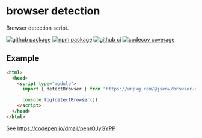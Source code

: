 # browser detection

Browser detection script.

[![github package](https://img.shields.io/github/package-json/v/jsenv/jsenv-browser-detection.svg?logo=github&label=package)](https://github.com/jsenv/jsenv-browser-detection/packages)
[![npm package](https://img.shields.io/npm/v/@jsenv/browser-detection.svg?logo=npm&label=package)](https://www.npmjs.com/package/@jsenv/browser-detection)
[![github ci](https://github.com/jsenv/jsenv-browser-detection/workflows/ci/badge.svg)](https://github.com/jsenv/jsenv-browser-detection/actions?workflow=ci)
[![codecov coverage](https://codecov.io/gh/jsenv/jsenv-browser-detection/branch/master/graph/badge.svg)](https://codecov.io/gh/jsenv/jsenv-browser-detection)

## Example

```html
<html>
  <head>
    <script type="module">
      import { detectBrowser } from "https://unpkg.com/@jsenv/browser-detection@latest/dist/esmodule/main.js"

      console.log(detectBrowser())
    </script>
  </head>
</html>
```

See https://codepen.io/dmail/pen/OJyGYPP
